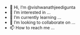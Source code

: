 - 👋 Hi, I’m @vishwanathjeedigunta
- 👀 I’m interested in ...
- 🌱 I’m currently learning ...
- 💞️ I’m looking to collaborate on ...
- 📫 How to reach me ...

<!---
vishwanathjeedigunta/vishwanathjeedigunta is a ✨ special ✨ repository because its `README.md` (this file) appears on your GitHub profile.
You can click the Preview link to take a look at your changes.
--->
